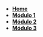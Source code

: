 - [**Home**](./)
- [**Módulo 1**](modulo1.md)
- [**Módulo 2**](modulo2.md)
- [**Módulo 3**](modulo3.md)